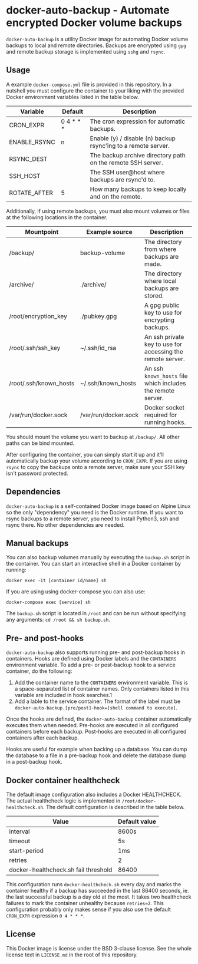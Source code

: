 # docker-auto-backup - Automate encrypted Docker volume backups

`docker-auto-backup` is a utility Docker image for automating Docker
volume backups to local and remote directories. Backups are encrypted
using `gpg` and remote backup storage is implemented using `sshg` and `rsync`.

## Usage

A example `docker-compose.yml` file is provided in this repository. In a
nutshell you must configure the container to your liking with the provided
Docker environment variables listed in the table below.

| Variable     | Default   | Description                                                   |
|--------------|-----------|---------------------------------------------------------------|
| CRON_EXPR    | 0 4 * * * | The cron expression for automatic backups.                    |
| ENABLE_RSYNC | n         | Enable (y) / disable (n) backup rsync'ing to a remote server. |
| RSYNC_DEST   |           | The backup archive directory path on the remote SSH server.   |
| SSH_HOST     |           | The SSH user@host where backups are rsync'd to.               |
| ROTATE_AFTER | 5         | How many backups to keep locally and on the remote.           |

Additionally, if using remote backups, you must also mount volumes or files at
the following locations in the container.

| Mountpoint             | Example source       | Description                                                 |
|------------------------|----------------------|-------------------------------------------------------------|
| /backup/               | backup-volume        | The directory from where backups are made.                  |
| /archive/              | ./archive/           | The directory where local backups are stored.               |
| /root/encryption_key   | ./pubkey.gpg         | A gpg public key to use for encrypting backups.             |
| /root/.ssh/ssh_key     | ~/.ssh/id_rsa        | An ssh private key to use for accessing the remote server.  |
| /root/.ssh/known_hosts | ~/.ssh/known_hosts   | An ssh `known_hosts` file which includes the remote server. |
| /var/run/docker.sock   | /var/run/docker.sock | Docker socket required for running hooks.                   |

You should mount the volume you want to backup at `/backup/`. All other paths
can be bind mounted.

After configuring the container, you can simply start it up and it'll
automatically backup your volume according to `CRON_EXPR`. If you are using
`rsync` to copy the backups onto a remote server, make sure your SSH key
isn't password protected.

## Dependencies

`docker-auto-backup` is a self-contained Docker image based on Alpine Linux
so the only "dependency" you need is the Docker runtime. If you want to rsync
backups to a remote server, you need to install Python3, ssh and rsync there.
No other dependencies are needed.

## Manual backups

You can also backup volumes manually by executing the `backup.sh` script
in the container. You can start an interactive shell in a Docker container
by running:

`docker exec -it [container id/name] sh`

If you are using using docker-compose you can also use:

`docker-compose exec [service] sh`

The `backup.sh` script is located in `/root` and can be run without
specifying any arguments: `cd /root && sh backup.sh`.

## Pre- and post-hooks

`docker-auto-backup` also supports running pre- and post-backup hooks in
containers. Hooks are defined using Docker labels and the `CONTAINERS`
environment variable. To add a pre- or post-backup hook to a service container,
do the following:

1. Add the container name to the `CONTAINERS` environment variable. This is
   a space-separated list of container names. Only containers listed in this
   variable are included in hook searches.1
2. Add a lable to the service container. The format of the label must be
   `docker-auto-backup.[pre/post]-hook=[shell command to execute]`.

Once the hooks are defined, the `docker-auto-backup` container automatically
executes them when needed. Pre-hooks are executed in all configured containers
before each backup. Post-hooks are executed in all configured containers after
each backup.

Hooks are useful for example when backing up a database. You can dump the
database to a file in a pre-backup hook and delete the database dump in a
post-backup hook.

## Docker container healthcheck

The default image configuration also includes a Docker HEALTHCHECK. The actual
healthcheck logic is implemented in `/root/docker-healthcheck.sh`. The default
configuration is described in the table below.

| Value                                | Default value |
|--------------------------------------|---------------|
| interval                             | 8600s         |
| timeout                              | 5s            |
| start-period                         | 1ms           |
| retries                              | 2             |
| docker-healthcheck.sh fail threshold | 86400         |

This configuration runs `docker-healthcheck.sh` every day and marks the
container healthy if a backup has succeeded in the last 86400 seconds, ie.
the last successful backup is a day old at the most. It takes two healthcheck
failures to mark the container unhealthy because `retries=2`. This configuration
probably only makes sense if you also use the default `CRON_EXPR` expression
`0 4 * * *`.

## License

This Docker image is license under the BSD 3-clause license. See the whole
license text in `LICENSE.md` in the root of this repository.
